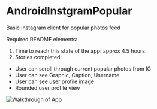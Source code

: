 # AndroidInstgramPopular
Basic instagram client for popular photos feed

Required README elements: 

1. Time to reach this state of the app: approx 4.5 hours
2. Stories completed: 
  - User can scroll through current popular photos from IG
  - User can see Graphic, Caption, Username
  - User can see user profile image
  - Rounded user profile view


![Walkthrough of App](https://photos-5.dropbox.com/t/2/AAB7sYO9gL_4gzBPrrOFIaqoTKxiHqEXLluXfJ5SCQTeCA/12/22926250/jpeg/1024x768/3/1424790000/0/2/instaPop.gif/CKqn9wogASACIAMoASgC/1RfauFd7h9PmYk-CQlJ4zMZqKTFRAMs2MLiAVUf4Abc) 
